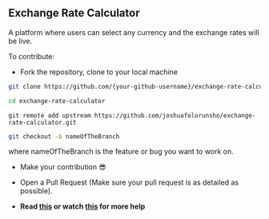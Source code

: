 ## Exchange Rate Calculator

A platform where users can select any currency and the exchange rates will be live.

To contribute:

- Fork the repository, clone to your local machine

```bash
git clone https://github.com/{your-github-username}/exchange-rate-calculator.git
```

```bash
cd exchange-rate-calculator
```

```
git remote add upstream https://github.com/joshuafolorunsho/exchange-rate-calculator.git
```

```bash
git checkout -b nameOfTheBranch
```

where nameOfTheBranch is the feature or bug you want to work on.

- Make your contribution 😎

- Open a Pull Request (Make sure your pull request is as detailed as possible).

- **Read [this](https://help.github.com/en/articles/creating-a-pull-request-from-a-fork) or watch [this](https://www.youtube.com/watch?v=G1I3HF4YWEw) for more help**
